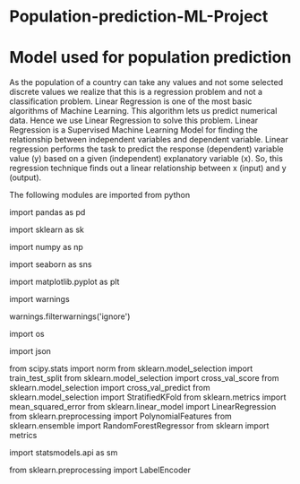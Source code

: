 # Population-prediction-ML-Project

# Model used for population prediction

As the population of a country can take any values and not some selected discrete values we realize that this is a regression problem and not a classification problem. Linear Regression is one of the most basic algorithms of Machine Learning. This algorithm lets us predict numerical data. Hence we use Linear Regression to solve this problem.
Linear Regression is a Supervised Machine Learning Model for finding the relationship between independent variables and dependent variable. Linear regression performs the task to predict the response (dependent) variable value (y) based on a given (independent) explanatory variable (x). So, this regression technique finds out a linear relationship between x (input) and y (output).

The following modules are imported from python

import pandas as pd

import sklearn as sk

import numpy as np

import seaborn as sns

import matplotlib.pyplot as plt

import warnings

warnings.filterwarnings('ignore')

import os

import json

from scipy.stats import norm
from sklearn.model_selection import train_test_split
from sklearn.model_selection import cross_val_score
from sklearn.model_selection import cross_val_predict
from sklearn.model_selection import StratifiedKFold
from sklearn.metrics import mean_squared_error
from sklearn.linear_model import LinearRegression
from sklearn.preprocessing import PolynomialFeatures
from sklearn.ensemble import RandomForestRegressor
from sklearn import metrics

import statsmodels.api as sm

from sklearn.preprocessing import LabelEncoder
